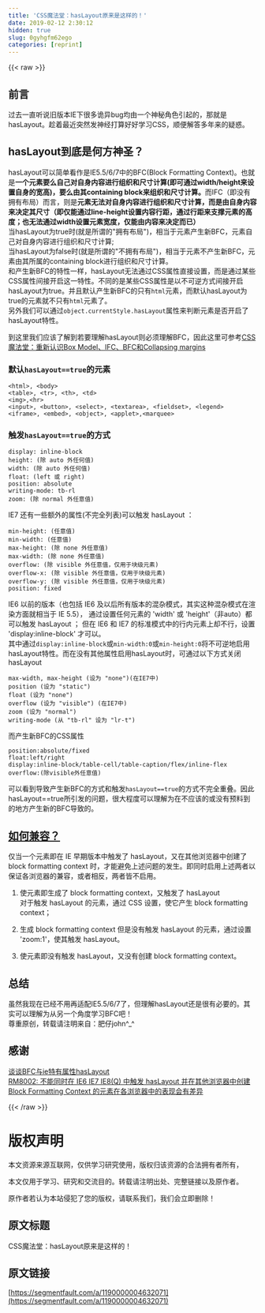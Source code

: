 ```yaml
---
title: 'CSS魔法堂：hasLayout原来是这样的！' 
date: 2019-02-12 2:30:12
hidden: true
slug: 0gyhgfm62ego
categories: [reprint]
---
```


{{< raw >}}

                    
<h2 id="articleHeader0">前言</h2>
<p>过去一直听说旧版本IE下很多诡异bug均由一个神秘角色引起的，那就是hasLayout。趁着最近突然发神经打算好好学习CSS，顺便解答多年来的疑惑。</p>
<h2 id="articleHeader1">hasLayout到底是何方神圣？</h2>
<p>hasLayout可以简单看作是IE5.5/6/7中的BFC(Block Formatting Context)。也就是<strong>一个元素要么自己对自身内容进行组织和尺寸计算(即可通过width/height来设置自身的宽高)，要么由其containing block来组织和尺寸计算。</strong>而IFC（即没有拥有布局）而言，则是<strong>元素无法对自身内容进行组织和尺寸计算，而是由自身内容来决定其尺寸（即仅能通过line-height设置内容行距，通过行距来支撑元素的高度；也无法通过width设置元素宽度，仅能由内容来决定而已）</strong><br>  当hasLayout为true时(就是所谓的"拥有布局")，相当于元素产生新BFC，元素自己对自身内容进行组织和尺寸计算;<br>  当hasLayout为false时(就是所谓的"不拥有布局")，相当于元素不产生新BFC，元素由其所属的containing block进行组织和尺寸计算。<br>  和产生新BFC的特性一样，hasLayout无法通过CSS属性直接设置，而是通过某些CSS属性间接开启这一特性。不同的是某些CSS属性是以不可逆方式间接开启hasLayout为true。并且默认产生新BFC的只有<code>html</code>元素，而默认hasLayout为true的元素就不只有<code>html</code>元素了。<br>  另外我们可以通过<code>object.currentStyle.hasLayout</code>属性来判断元素是否开启了hasLayout特性。</p>
<p>到这里我们应该了解到若要理解hasLayout则必须理解BFC，因此这里可参考<a href="http://www.cnblogs.com/fsjohnhuang/p/5259121.html" rel="nofollow noreferrer" target="_blank">CSS魔法堂：重新认识Box Model、IFC、BFC和Collapsing margins</a></p>
<h3 id="articleHeader2">默认<code>hasLayout==true</code>的元素</h3>
<div class="widget-codetool" style="display:none;">
      <div class="widget-codetool--inner">
      <span class="selectCode code-tool" data-toggle="tooltip" data-placement="top" title="" data-original-title="全选"></span>
      <span type="button" class="copyCode code-tool" data-toggle="tooltip" data-placement="top" data-clipboard-text="<html>, <body>
<table>, <tr>, <th>, <td>
<img>,<hr>
<input>, <button>, <select>, <textarea>, <fieldset>, <legend>
<iframe>, <embed>, <object>, <applet>,<marquee>" title="" data-original-title="复制"></span>
      <span type="button" class="saveToNote code-tool" data-toggle="tooltip" data-placement="top" title="" data-original-title="放进笔记"></span>
      </div>
      </div><pre class="hljs xml"><code><span class="hljs-tag">&lt;<span class="hljs-name">html</span>&gt;</span>, <span class="hljs-tag">&lt;<span class="hljs-name">body</span>&gt;</span>
<span class="hljs-tag">&lt;<span class="hljs-name">table</span>&gt;</span>, <span class="hljs-tag">&lt;<span class="hljs-name">tr</span>&gt;</span>, <span class="hljs-tag">&lt;<span class="hljs-name">th</span>&gt;</span>, <span class="hljs-tag">&lt;<span class="hljs-name">td</span>&gt;</span>
<span class="hljs-tag">&lt;<span class="hljs-name">img</span>&gt;</span>,<span class="hljs-tag">&lt;<span class="hljs-name">hr</span>&gt;</span>
<span class="hljs-tag">&lt;<span class="hljs-name">input</span>&gt;</span>, <span class="hljs-tag">&lt;<span class="hljs-name">button</span>&gt;</span>, <span class="hljs-tag">&lt;<span class="hljs-name">select</span>&gt;</span>, <span class="hljs-tag">&lt;<span class="hljs-name">textarea</span>&gt;</span>, <span class="hljs-tag">&lt;<span class="hljs-name">fieldset</span>&gt;</span>, <span class="hljs-tag">&lt;<span class="hljs-name">legend</span>&gt;</span>
<span class="hljs-tag">&lt;<span class="hljs-name">iframe</span>&gt;</span>, <span class="hljs-tag">&lt;<span class="hljs-name">embed</span>&gt;</span>, <span class="hljs-tag">&lt;<span class="hljs-name">object</span>&gt;</span>, <span class="hljs-tag">&lt;<span class="hljs-name">applet</span>&gt;</span>,<span class="hljs-tag">&lt;<span class="hljs-name">marquee</span>&gt;</span></code></pre>
<h3 id="articleHeader3">触发<code>hasLayout==true</code>的方式</h3>
<div class="widget-codetool" style="display:none;">
      <div class="widget-codetool--inner">
      <span class="selectCode code-tool" data-toggle="tooltip" data-placement="top" title="" data-original-title="全选"></span>
      <span type="button" class="copyCode code-tool" data-toggle="tooltip" data-placement="top" data-clipboard-text="display: inline-block
height: (除 auto 外任何值)
width: (除 auto 外任何值)
float: (left 或 right)
position: absolute
writing-mode: tb-rl
zoom: (除 normal 外任意值)" title="" data-original-title="复制"></span>
      <span type="button" class="saveToNote code-tool" data-toggle="tooltip" data-placement="top" title="" data-original-title="放进笔记"></span>
      </div>
      </div><pre class="hljs arduino"><code><span class="hljs-built_in">display</span>: <span class="hljs-keyword">inline</span>-block
<span class="hljs-built_in">height</span>: (除 <span class="hljs-keyword">auto</span> 外任何值)
<span class="hljs-built_in">width</span>: (除 <span class="hljs-keyword">auto</span> 外任何值)
<span class="hljs-keyword">float</span>: (left 或 right)
<span class="hljs-built_in">position</span>: absolute
writing-mode: tb-rl
zoom: (除 normal 外任意值)</code></pre>
<p>IE7 还有一些额外的属性(不完全列表)可以触发 hasLayout ：</p>
<div class="widget-codetool" style="display:none;">
      <div class="widget-codetool--inner">
      <span class="selectCode code-tool" data-toggle="tooltip" data-placement="top" title="" data-original-title="全选"></span>
      <span type="button" class="copyCode code-tool" data-toggle="tooltip" data-placement="top" data-clipboard-text="min-height: (任意值)
min-width: (任意值)
max-height: (除 none 外任意值)
max-width: (除 none 外任意值)
overflow: (除 visible 外任意值，仅用于块级元素)
overflow-x: (除 visible 外任意值，仅用于块级元素)
overflow-y: (除 visible 外任意值，仅用于块级元素)
position: fixed" title="" data-original-title="复制"></span>
      <span type="button" class="saveToNote code-tool" data-toggle="tooltip" data-placement="top" title="" data-original-title="放进笔记"></span>
      </div>
      </div><pre class="hljs arduino"><code><span class="hljs-built_in">min</span>-<span class="hljs-built_in">height</span>: (任意值)
<span class="hljs-built_in">min</span>-<span class="hljs-built_in">width</span>: (任意值)
<span class="hljs-built_in">max</span>-<span class="hljs-built_in">height</span>: (除 none 外任意值)
<span class="hljs-built_in">max</span>-<span class="hljs-built_in">width</span>: (除 none 外任意值)
<span class="hljs-built_in">overflow</span>: (除 visible 外任意值，仅用于块级元素)
<span class="hljs-built_in">overflow</span>-x: (除 visible 外任意值，仅用于块级元素)
<span class="hljs-built_in">overflow</span>-y: (除 visible 外任意值，仅用于块级元素)
<span class="hljs-built_in">position</span>: fixed</code></pre>
<p>IE6 以前的版本（也包括 IE6 及以后所有版本的混杂模式，其实这种混杂模式在渲染方面就相当于 IE 5.5）， 通过设置任何元素的 'width' 或 'height'（非auto）都可以触发 hasLayout ； 但在 IE6 和 IE7 的标准模式中的行内元素上却不行，设置 'display:inline-block' 才可以。<br>其中通过<code>display:inline-block</code>或<code>min-width:0</code>或<code>min-height:0</code>将不可逆地启用hasLayout特性。而在没有其他属性启用hasLayout时，可通过以下方式关闭hasLayout</p>
<div class="widget-codetool" style="display:none;">
      <div class="widget-codetool--inner">
      <span class="selectCode code-tool" data-toggle="tooltip" data-placement="top" title="" data-original-title="全选"></span>
      <span type="button" class="copyCode code-tool" data-toggle="tooltip" data-placement="top" data-clipboard-text="max-width, max-height (设为 &quot;none&quot;)(在IE7中)
position (设为 &quot;static&quot;)
float (设为 &quot;none&quot;)
overflow (设为 &quot;visible&quot;) (在IE7中)
zoom (设为 &quot;normal&quot;)
writing-mode (从 &quot;tb-rl&quot; 设为 &quot;lr-t&quot;)" title="" data-original-title="复制"></span>
      <span type="button" class="saveToNote code-tool" data-toggle="tooltip" data-placement="top" title="" data-original-title="放进笔记"></span>
      </div>
      </div><pre class="hljs less"><code><span class="hljs-selector-tag">max-width</span>, <span class="hljs-selector-tag">max-height</span> (设为 <span class="hljs-string">"none"</span>)(在IE7中)
<span class="hljs-selector-tag">position</span> (设为 <span class="hljs-string">"static"</span>)
<span class="hljs-selector-tag">float</span> (设为 <span class="hljs-string">"none"</span>)
<span class="hljs-selector-tag">overflow</span> (设为 <span class="hljs-string">"visible"</span>) (在IE7中)
<span class="hljs-selector-tag">zoom</span> (设为 <span class="hljs-string">"normal"</span>)
<span class="hljs-selector-tag">writing-mode</span> (从 <span class="hljs-string">"tb-rl"</span> 设为 <span class="hljs-string">"lr-t"</span>)</code></pre>
<p>而产生新BFC的CSS属性</p>
<div class="widget-codetool" style="display:none;">
      <div class="widget-codetool--inner">
      <span class="selectCode code-tool" data-toggle="tooltip" data-placement="top" title="" data-original-title="全选"></span>
      <span type="button" class="copyCode code-tool" data-toggle="tooltip" data-placement="top" data-clipboard-text="position:absolute/fixed
float:left/right
display:inline-block/table-cell/table-caption/flex/inline-flex
overflow:(除visible外任意值)" title="" data-original-title="复制"></span>
      <span type="button" class="saveToNote code-tool" data-toggle="tooltip" data-placement="top" title="" data-original-title="放进笔记"></span>
      </div>
      </div><pre class="hljs arduino"><code><span class="hljs-built_in">position</span>:absolute/fixed
<span class="hljs-keyword">float</span>:left/right
<span class="hljs-built_in">display</span>:<span class="hljs-keyword">inline</span>-block/table-cell/table-caption/flex/<span class="hljs-keyword">inline</span>-flex
<span class="hljs-built_in">overflow</span>:(除visible外任意值)</code></pre>
<p>可以看到导致产生新BFC的方式和触发<code>hasLayout==true</code>的方式不完全重叠。因此hasLayout==true所引发的问题，很大程度可以理解为在不应该的或没有预料到的地方产生新的BFC导致的。</p>
<h2 id="articleHeader4"><a href="http://www.w3help.org/zh-cn/causes/RM8002" rel="nofollow noreferrer" target="_blank">如何兼容？</a></h2>
<p>仅当一个元素即在 IE 早期版本中触发了 hasLayout，又在其他浏览器中创建了 block formatting context 时，才能避免上述问题的发生。即同时启用上述两者以保证各浏览器的兼容，或者相反，两者皆不启用。</p>
<ol>
<li><p>使元素即生成了 block formatting context，又触发了 hasLayout<br>对于触发 hasLayout 的元素，通过 CSS 设置，使它产生 block formatting context；</p></li>
<li><p>生成 block formatting context 但是没有触发 hasLayout 的元素，通过设置 'zoom:1'，使其触发 hasLayout。</p></li>
<li><p>使元素即没有触发 hasLayout，又没有创建 block formatting context。</p></li>
</ol>
<h2 id="articleHeader5">总结</h2>
<p>虽然我现在已经不用再适配IE5.5/6/7了，但理解hasLayout还是很有必要的。其实可以理解为从另一个角度学习BFC吧！<br>  尊重原创，转载请注明来自：肥仔john^_^</p>
<h2 id="articleHeader6">感谢</h2>
<p><a href="https://segmentfault.com/a/1190000004621361">谈谈BFC与ie特有属性hasLayout</a><br><a href="http://www.w3help.org/zh-cn/causes/RM8002" rel="nofollow noreferrer" target="_blank">RM8002: 不能同时在 IE6 IE7 IE8(Q) 中触发 hasLayout 并在其他浏览器中创建 Block Formatting Context 的元素在各浏览器中的表现会有差异</a></p>

                
{{< /raw >}}

# 版权声明
本文资源来源互联网，仅供学习研究使用，版权归该资源的合法拥有者所有，

本文仅用于学习、研究和交流目的。转载请注明出处、完整链接以及原作者。

原作者若认为本站侵犯了您的版权，请联系我们，我们会立即删除！

## 原文标题
CSS魔法堂：hasLayout原来是这样的！

## 原文链接
[https://segmentfault.com/a/1190000004632071](https://segmentfault.com/a/1190000004632071)

